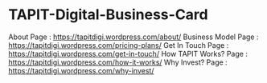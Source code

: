 # TAPIT-Digital-Business-Card
About Page : https://tapitdigi.wordpress.com/about/
Business Model Page : https://tapitdigi.wordpress.com/pricing-plans/
Get In Touch Page : https://tapitdigi.wordpress.com/get-in-touch/
How TAPIT Works? Page : https://tapitdigi.wordpress.com/how-it-works/
Why Invest? Page : https://tapitdigi.wordpress.com/why-invest/

